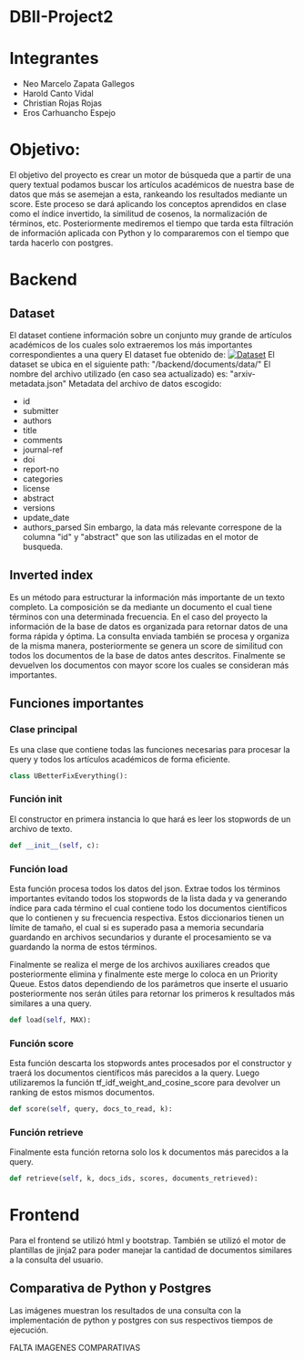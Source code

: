 # DBII-Project2

# **Integrantes**
* Neo Marcelo Zapata Gallegos
* Harold Canto Vidal
* Christian Rojas Rojas
* Eros Carhuancho Espejo
# Objetivo:
El objetivo del proyecto es crear un motor de búsqueda que a partir de una query textual podamos buscar los artículos académicos de nuestra base de datos que más se asemejan a esta, rankeando los resultados mediante un score. Este proceso se dará aplicando los conceptos aprendidos en clase como el índice invertido, la similitud de cosenos, la normalización de términos, etc. Posteriormente mediremos el tiempo que tarda esta filtración de información aplicada con Python y lo compararemos con el tiempo que tarda hacerlo con postgres.  

# Backend

## Dataset
El dataset contiene información sobre un conjunto muy grande de artículos académicos de los cuales solo extraeremos los más importantes correspondientes a una query
El dataset fue obtenido de: [![Dataset]()](https://www.kaggle.com/datasets/Cornell-University/arxiv/versions/99?resource=download)
El dataset se ubica en el siguiente path: "/backend/documents/data/"
El nombre del archivo utilizado (en caso sea actualizado) es: "arxiv-metadata.json"
Metadata del archivo de datos escogido:
* id
* submitter
* authors
* title
* comments
* journal-ref
* doi
* report-no
* categories
* license
* abstract
* versions
* update_date
* authors_parsed
Sin embargo, la data más relevante correspone de la columna "id" y "abstract" que son las utilizadas en el motor de busqueda.

## Inverted index
Es un método para estructurar la información más importante de un texto completo. La composición se da mediante un documento el cual tiene términos con una determinada frecuencia. En el caso del proyecto la información de la base de datos es organizada para retornar datos de una forma rápida y óptima. La consulta enviada también se procesa y organiza de la misma manera, posteriormente se genera un score de similitud con todos los documentos de la base de datos antes descritos. Finalmente se devuelven los documentos con mayor score los cuales se consideran más importantes.

## Funciones importantes

### Clase principal
Es una clase que contiene todas las funciones necesarias para procesar la query y todos los artículos académicos de forma eficiente.
```python
class UBetterFixEverything():
```

### Función init
El constructor en primera instancia lo que hará es leer los stopwords de un archivo de texto.
```python
def __init__(self, c):
```


### Función load
Esta función procesa todos los datos del json. Extrae todos los términos importantes evitando todos los stopwords de la lista dada y va generando índice para cada término el cual contiene todo los documentos científicos que lo contienen y su frecuencia respectiva. Estos diccionarios tienen un límite de tamaño, el cual si es superado pasa a memoria secundaria guardando en archivos secundarios y durante el procesamiento se va guardando la norma de estos términos.

Finalmente  se realiza el merge de los archivos auxiliares creados que posteriormente elimina y finalmente este merge lo coloca en un Priority Queue. Estos datos dependiendo de los parámetros que inserte el usuario posteriormente nos serán útiles para retornar los primeros k resultados más similares a una query. 

```python
def load(self, MAX):
```

### Función score
Esta función descarta los stopwords antes procesados por el constructor y traerá los documentos científicos más parecidos a la query. Luego utilizaremos la  función tf_idf_weight_and_cosine_score para devolver un ranking de estos mismos documentos.
```python
def score(self, query, docs_to_read, k):
```

### Función retrieve
Finalmente esta función retorna solo los k documentos más parecidos a la query.
```python
def retrieve(self, k, docs_ids, scores, documents_retrieved):
```


# Frontend
Para el frontend se utilizó html y bootstrap. También se utilizó el motor de plantillas de jinja2 para poder manejar la cantidad de documentos similares a la consulta del usuario. 

## Comparativa de Python y Postgres
Las imágenes muestran los resultados de una consulta con la implementación de python y postgres con sus respectivos tiempos de ejecución.


FALTA IMAGENES COMPARATIVAS


